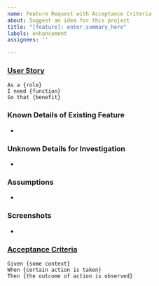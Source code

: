 ```yaml
---
name: Feature Request with Acceptance Criteria
about: Suggest an idea for this project
title: "[feature]: enter_summary_here"
labels: enhancement
assignees: ''

---
```


### [User Story](https://www.mountaingoatsoftware.com/agile/user-stories)
<!-- [Describe why you need this new feature.  Replace {placeholder} values.] -->
```
As a {role}  
I need {function}
So that {benefit}
```

### Known Details of Existing Feature
<!-- [List any known details about existing feature that you would like enhanced.] -->
- 

### Unknown Details for Investigation
<!-- [List any unknown information that may need investigation to complete this feature.] -->
- 

### Assumptions
<!-- [List any assumptions that could affect this feature.  E.g., data sources, environments.] -->
- 

### Screenshots
<!-- [List any screenshots that will help illustrate this feature request.] -->
- 

### [Acceptance Criteria](https://cucumber.io/docs/bdd/better-gherkin/)
<!-- [Describe exact behavior that will fulfill this request.  Replace {placeholder} values.] -->
```gherkin 
Given {some context}
When {certain action is taken}
Then {the outcome of action is observed}
```

